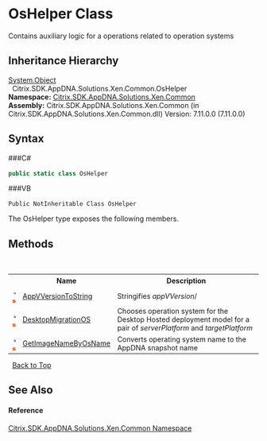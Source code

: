 # OsHelper Class
 

Contains auxiliary logic for a operations related to operation systems


## Inheritance Hierarchy
<a href="http://msdn2.microsoft.com/en-us/library/e5kfa45b" target="_blank">System.Object</a><br />&nbsp;&nbsp;Citrix.SDK.AppDNA.Solutions.Xen.Common.OsHelper<br />
**Namespace:**&nbsp;<a href="N_Citrix_SDK_AppDNA_Solutions_Xen_Common">Citrix.SDK.AppDNA.Solutions.Xen.Common</a><br />**Assembly:**&nbsp;Citrix.SDK.AppDNA.Solutions.Xen.Common (in Citrix.SDK.AppDNA.Solutions.Xen.Common.dll) Version: 7.11.0.0 (7.11.0.0)

## Syntax

###C#
```csharp
public static class OsHelper
```

###VB
```vbnet
Public NotInheritable Class OsHelper
```

The OsHelper type exposes the following members.


## Methods
&nbsp;<table><tr><th></th><th>Name</th><th>Description</th></tr><tr><td>![Public method](media/pubmethod.gif "Public method")![Static member](media/static.gif "Static member")</td><td><a href="M_Citrix_SDK_AppDNA_Solutions_Xen_Common_OsHelper_AppVVersionToString">AppVVersionToString</a></td><td>
Stringifies *appVVersion*/</td></tr><tr><td>![Public method](media/pubmethod.gif "Public method")![Static member](media/static.gif "Static member")</td><td><a href="M_Citrix_SDK_AppDNA_Solutions_Xen_Common_OsHelper_DesktopMigrationOS">DesktopMigrationOS</a></td><td>
Chooses operation system for the Desktop Hosted deployment model for a pair of *serverPlatform* and *targetPlatform*</td></tr><tr><td>![Public method](media/pubmethod.gif "Public method")![Static member](media/static.gif "Static member")</td><td><a href="M_Citrix_SDK_AppDNA_Solutions_Xen_Common_OsHelper_GetImageNameByOsName">GetImageNameByOsName</a></td><td>
Converts operating system name to the AppDNA snapshot name</td></tr></table>&nbsp;
<a href="#oshelper-class">Back to Top</a>

## See Also


#### Reference
<a href="N_Citrix_SDK_AppDNA_Solutions_Xen_Common">Citrix.SDK.AppDNA.Solutions.Xen.Common Namespace</a><br />
